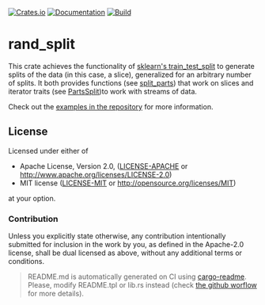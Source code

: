 [![Crates.io](https://img.shields.io/crates/v/rand_split.svg)](https://crates.io/crates/rand_split)
[![Documentation](https://docs.rs/rand_split/badge.svg)](https://docs.rs/rand_split/)
[![Build](https://github.com/carrascomj/rand_split/workflows/build/badge.svg)](https://github.com/carrascomj/rand_split/actions)

# rand_split

This crate achieves the functionality of [sklearn's train_test_split](https://scikit-learn.org/stable/modules/generated/sklearn.model_selection.train_test_split.html)
to generate splits of the data (in this case, a slice), generalized for an
arbitrary number of splits. It
both provides functions (see [split_parts](https://docs.rs/rand_split/0.2.0/rand_split/fn.split_parts.html)) that work on slices and iterator traits (see [PartsSplit](https://docs.rs/rand_split/0.2.0/rand_split/trait.PartsSplit.html))to work
with streams of data.

Check out the [examples in the repository](https://github.com/carrascomj/rand_split/tree/trunk/examples)
for more information.

## License

Licensed under either of

- Apache License, Version 2.0, ([LICENSE-APACHE](LICENSE-APACHE) or http://www.apache.org/licenses/LICENSE-2.0)
- MIT license ([LICENSE-MIT](LICENSE-MIT) or http://opensource.org/licenses/MIT)

at your option.

### Contribution

Unless you explicitly state otherwise, any contribution intentionally submitted
for inclusion in the work by you, as defined in the Apache-2.0 license, shall be dual licensed as above, without any
additional terms or conditions.

> README.md is automatically generated on CI using [cargo-readme](https://github.com/livioribeiro/cargo-readme). Please, modify README.tpl or lib.rs instead (check [the github worflow](https://github.com/carrascomj/rust_sbml/blob/trunk/.github/workflows/readme.yml) for more details).
